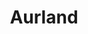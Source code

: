 ---
title:			"Aurland"
post_path:	2017-10-23-aurland
date_start:	2017/10/23
date_end:		2017/10/24
metadata:
  - year: 2017
  - airports:
      - JFK
      - OSL
  - airlines:
      - Norwegian Air
  - cities:
      - Aurland
  - countries:
      - Norway
  - continents:
      - Europe
  - regions:
      - Europe
photos:
  - ext:		01.jpg
    class:	vertical
  - ext:    02.jpg
    class:  vertical
---